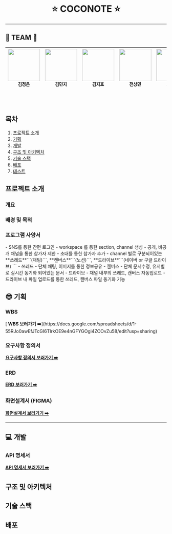 <h1 align="center">
  <!-- <a href="https://www.meetup.com/Angular-Medellin/">
    <img width=100% src="assets/images/logo.png">
  </a> -->
  ⭐️ COCONOTE ⭐️
</h1>

---

<h2> ️💚️ TEAM 💚 </h2>

<!-- ALL-CONTRIBUTORS-LIST:START - Do not remove or modify this section -->
<!-- prettier-ignore -->
| [<img src="https://avatars.githubusercontent.com/u/55572356?s=96" width="100px;"/><br /><sub><b>김정은</b></sub>](https://github.com/ara-ro)<br />        | [<img src="https://avatars.githubusercontent.com/u/167521161?s=96" width="100px;"/><br /><sub><b>김민지 </b></sub>](https://github.com/p1p3)<br /> | [<img src="https://avatars.githubusercontent.com/u/117874745?s=96" width="100px;"/><br /><sub><b>김지호</b></sub>](https://github.com/danielcb29)<br /> | [<img src="https://avatars.githubusercontent.com/u/95060314" width="100px;"/><br /><sub><b>전상민</b></sub>](http://co.linkedin.com/in/alejandronanez/)<br /> |          [<img src="https://avatars.githubusercontent.com/u/96410921?s=96" width="100px;"/><br /><sub><b>최세호</b></sub>](https://github.com/MelinaMejia95)<br /> |                             
| :-----------------------------------------------------------------------------------------------------------------------------------------------------------------: | :-----------------------------------------------------------------------------------------------------------------------------------------------------------------------: | :-------------------------------------------------------------------------------------------------------------------------------------------------------------------: | :-------------------------------------------------------------------------------------------------------------------------------------------------------------: | :------------------------------------------------------------------------------------------------------------------------------------------------------------: | 
<!-- ALL-CONTRIBUTORS-LIST:END -->
<br /><br />

## 목차

1. [프로젝트 소개](#소개)
2. [기획](#기획)
3. [개발](#개발)
4. [구조 및 아키텍처](#구조및아키텍처)
5. [기술 스택](#기술스택)
6. [배포](#배포)
7. [테스트](#테스트)

<h2 id="소개"> 프로젝트 소개 </h2>
<h3> 개요 </h3>
<h3> 배경 및 목적 </h3>
<h3> 프로그램 사양서 </h3>
- SNS를 통한 간편 로그인
- workspace 를 통한 section, channel 생성
  - 공개, 비공개 채널을 통한 참가자 제한
  - 초대를 통한 참가자 추가
- channel 별로 구분되어있는 **쓰레드**```(채팅)```, **캔버스**```(노션)```, **드라이브**```(네이버 or 구글 드라이브) ```
- 쓰레드
    - 단체 채팅, 이미지를 통한 정보공유
- 캔버스
    - 단체 문서수정, 유저별로 실시간 동기화 되어있는 문서
- 드라이브
    - 채널 내부의 쓰레드, 캔버스 자동업로드
    - 드라이브 내 파일 업로드를 통한 쓰레드, 캔버스 파일 동기화 기능

<h2 id="기획"> 😎 기획 </h2>
<h3> WBS </h3>
[<b> WBS 보러가기 ➡️</b>](https://docs.google.com/spreadsheets/d/1-55RJo0awEfJTcGI6TlrkOE9e4nGFYGOgi4ZCOvZu58/edit?usp=sharing)

<h3> 요구사항 정의서 </h3>

[<b>요구사항 정의서 보러가기 ➡️</b>](https://docs.google.com/spreadsheets/d/e/2PACX-1vRFFDDVRpsGfdgAvZc17fByKMgOEAG-cOA_VBWJCR53_YVacTATFazxp7AeO5hKaCS26RYA9g2NXL-b/pubhtml)

<h3> ERD </h3>

[<b>ERD 보러가기 ➡️</b>](https://www.erdcloud.com/d/9kcavurSDGPf2B6mr)

<h3> 화면설계서 (FIGMA) </h3>

[<b>화면설계서 보러가기 ➡️</b>](https://www.figma.com/design/SBzlObD1tMe49ZCXRpzyTx/COCONOTE---%ED%99%94%EB%A9%B4%EC%84%A4%EA%B3%84?node-id=0-1&t=O8uikTbKJRUR5e9g-1)

---

<h2 id="개발"> 💻 개발 </h2>





<h3> API 명세서 </h3>

[<b>API 명세서 보러가기 ➡️</b>](https://ara-boka.notion.site/COCONOTE-API-11585d64912780a3ac04f2305aed6349?pvs=4)

<h2 id="구조및아키텍처"> 구조 및 아키텍처 </h2>
<h2 id="기술스택"> 기술 스택 </h2>
<h2 id="배포"> 배포 </h2>